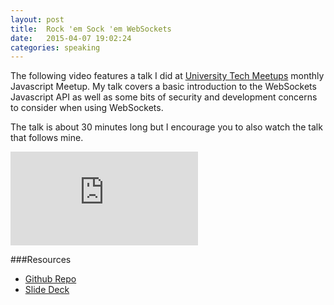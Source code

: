 ```yaml
---
layout: post
title:  Rock 'em Sock 'em WebSockets
date:   2015-04-07 19:02:24
categories: speaking
---
```


The following video features a talk I did at [University Tech Meetups](http://www.universitytechmeetups.com/) monthly Javascript Meetup. My talk covers a basic introduction to the WebSockets Javascript API as well as some bits of security and development concerns to consider when using WebSockets.

The talk is about 30 minutes long but I encourage you to also watch the talk that follows mine.

<div class="video-container"><iframe src="https://www.youtube.com/embed/DIXWnT5yYSw" frameborder="0" allowfullscreen></iframe></div>

###Resources 
- [Github Repo](https://github.com/connormckelvey/ujs-websockets)
- [Slide Deck](slides.com/connorfinnmckelvey/ws/)